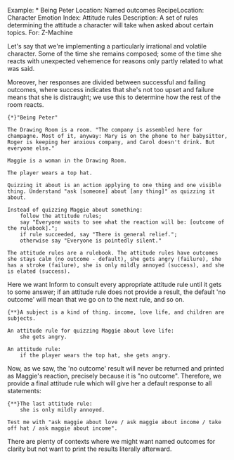 Example: * Being Peter
Location: Named outcomes
RecipeLocation: Character Emotion
Index: Attitude rules
Description: A set of rules determining the attitude a character will take when asked about certain topics.
For: Z-Machine

  
Let's say that we're implementing a particularly irrational and volatile character. Some of the time she remains composed; some of the time she reacts with unexpected vehemence for reasons only partly related to what was said.

  
Moreover, her responses are divided between successful and failing outcomes, where success indicates that she's not too upset and failure means that she is distraught; we use this to determine how the rest of the room reacts.

  

``` inform7
{*}"Being Peter"

The Drawing Room is a room. "The company is assembled here for champagne. Most of it, anyway: Mary is on the phone to her babysitter, Roger is keeping her anxious company, and Carol doesn't drink. But everyone else."

Maggie is a woman in the Drawing Room.

The player wears a top hat.

Quizzing it about is an action applying to one thing and one visible thing. Understand "ask [someone] about [any thing]" as quizzing it about.

Instead of quizzing Maggie about something:
	follow the attitude rules;
	say "Everyone waits to see what the reaction will be: [outcome of the rulebook].";
	if rule succeeded, say "There is general relief.";
	otherwise say "Everyone is pointedly silent."

The attitude rules are a rulebook. The attitude rules have outcomes she stays calm (no outcome - default), she gets angry (failure), she has a stroke (failure), she is only mildly annoyed (success), and she is elated (success).
```

  
Here we want Inform to consult every appropriate attitude rule until it gets to some answer; if an attitude rule does not provide a result, the default 'no outcome' will mean that we go on to the next rule, and so on.

  

``` inform7
{**}A subject is a kind of thing. income, love life, and children are subjects.

An attitude rule for quizzing Maggie about love life:
	she gets angry.

An attitude rule:
	if the player wears the top hat, she gets angry.
```

  
Now, as we saw, the 'no outcome' result will never be returned and printed as Maggie's reaction, precisely because it is "no outcome". Therefore, we provide a final attitude rule which will give her a default response to all statements:

  

``` inform7
{**}The last attitude rule:
	she is only mildly annoyed.

Test me with "ask maggie about love / ask maggie about income / take off hat / ask maggie about income".
```

  
There are plenty of contexts where we might want named outcomes for clarity but not want to print the results literally afterward.

